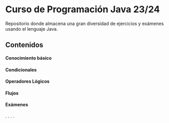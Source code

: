 # Curso de Programación Java 23/24
Repositorio donde almacena una gran diversidad de ejercicios y exámenes usando el lenguaje Java.

## Contenidos
#### Conocimiento básico
#### Condicionales
#### Operadores Lógicos
#### Flujos
#### Exámenes
.
.
.
.
